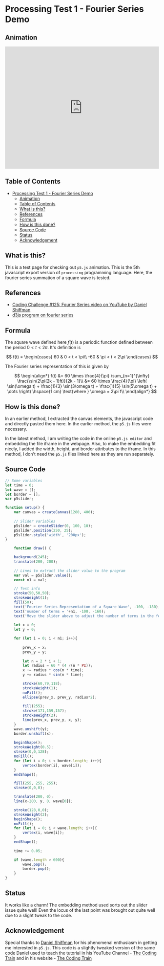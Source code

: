 # Processing Test 1 - Fourier Series Demo

## Animation

<iframe src="https://editor.p5js.org/arunprasaad2711/embed/e2nYXOn5p" width="100%" height="400px" style="border:0px;"></iframe>


## Table of Contents
<!-- TOC -->

- [Processing Test 1 - Fourier Series Demo](#processing-test-1---fourier-series-demo)
  - [Animation](#animation)
  - [Table of Contents](#table-of-contents)
  - [What is this?](#what-is-this)
  - [References](#references)
  - [Formula](#formula)
  - [How is this done?](#how-is-this-done)
  - [Source Code](#source-code)
  - [Status](#status)
  - [Acknowledgement](#acknowledgement)

<!-- /TOC -->

## What is this?
This is a test page for checking out ``p5.js`` animation. This is the 5th javascript export version of ``processing`` programming language. Here, the fourier series summation of a square wave is tested.

## References
* [Coding Challenge #125: Fourier Series video on YouTube by Daniel Shiffman](https://www.youtube.com/watch?v=Mm2eYfj0SgA)
* [d3js program on fourier series](https://bl.ocks.org/jinroh/7524988)

## Formula

The square wave defined here $f(t)$ is a periodic function defined between the period $0 < t < 2\pi$. It's definition is

$$ f(t) = \begin{cases} 
               60  & 0 < t < \pi\\
               -60  & \pi < t < 2\pi
          \end{cases} $$

The Fourier series representation of this is given by

$$
\begin{align*}
    f(t) &= 60 \times \frac{4}{\pi} \sum_{n=1}^{\infty} \frac{\sin(2\pi(2k - 1)ft)}{2k - 1}\\
         &= 60 \times \frac{4}{\pi} \left( \sin(\omega t) + \frac{1}{3} \sin(3\omega t) + \frac{1}{5} \sin(5\omega t) + \dots \right) \hspace{1 cm} \text{where } \omega = 2\pi f\\
\end{align*}
$$

## How is this done?

In an earlier method, I extracted the canvas elements, the javascript code and directly pasted them here. In the earlier method, the ``p5.js`` files were necessary.

In the latest method, I am writing the code in the online ``p5.js editor`` and embedding the file iframe in the webpage. Also, to make the embedding fit nicely, I added the width, height, and border attributes to the iframe. In this method, I don't need the ``p5.js`` files linked here as they are run separately.

## Source Code

```javascript
// Some variables
let time = 0;
let wave = [];
let border = [];
var p5slider;

function setup() {
    var canvas = createCanvas(1280, 400);
  
    // Slider variables
    p5slider = createSlider(0, 100, 10);
    p5slider.position(250, 25);
    p5slider.style('width', '200px');
}

    function draw() {

    background(245);
    translate(200, 200);
    
    // Lines to extract the slider value to the program
    var val = p5slider.value();
    const n1 = val;

    // Text info
    stroke(50,50,50);
    strokeWeight(1);
    fill(50);
    text('Fourier Series Representation of a Square Wave', -100, -180);
    text('number of terms = '+n1, -100, -160);
    text('Move the slider above to adjust the number of terms in the fourier series.', -100, -140);
      
    let x = 0;
    let y = 0;

    for (let i = 0; i < n1; i++){
        
        prev_x = x;
        prev_y = y;
        
        let n = 2 * i + 1;
        let radius = 60 * (4 /(n * PI));
        x += radius * cos(n * time);
        y += radius * sin(n * time);

        stroke(60,79,118);
        strokeWeight(1);
        noFill();
        ellipse(prev_x, prev_y, radius*2);
        
        fill(255);
        stroke(171,159,157);
        strokeWeight(2);
        line(prev_x, prev_y, x, y);
    }
    wave.unshift(y);
    border.unshift(x);
      
    beginShape();
    strokeWeight(0.5);
    stroke(0,0,128);
    noFill();
    for (let i = 0; i < border.length; i++){
        vertex(border[i], wave[i]);
    }
    endShape();

    fill(255, 255, 255);
    stroke(0,0,0); 

    translate(200, 0);
    line(x-200, y, 0, wave[0]);

    stroke(128,0,0);
    strokeWeight(2);
    beginShape();
    noFill();
    for (let i = 0; i < wave.length; i++){
        vertex(i, wave[i]);
    }
    endShape();
    
    time += 0.05;

    if (wave.length > 600){
        wave.pop();
        border.pop();
    }
}
```

## Status

It works like a charm! The embedding method used sorts out the slider issue quite well! Even the locus of the last point was brought out quite well due to a slight tweak to the code.

## Acknowledgement

Special thanks to [Daniel Shiffman](https://shiffman.net/) for his phenomenal enthusiasm in getting me interested in ``p5.js``. This code is a slightly tweaked version of the same code Daniel used to teach the tutorial in his YouTube Channel - [The Coding Train](https://www.youtube.com/channel/UCvjgXvBlbQiydffZU7m1_aw) and in his website - [The Coding Train](https://thecodingtrain.com/)